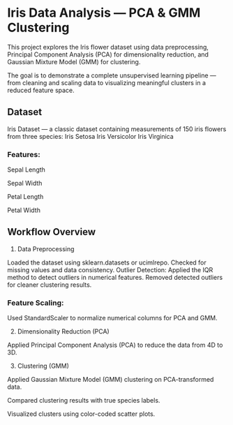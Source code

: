 # Iris Data Analysis — PCA & GMM Clustering

This project explores the Iris flower dataset using data preprocessing, Principal Component Analysis (PCA) for dimensionality reduction, and Gaussian Mixture Model (GMM) for clustering.

The goal is to demonstrate a complete unsupervised learning pipeline — from cleaning and scaling data to visualizing meaningful clusters in a reduced feature space.
## Dataset
Iris Dataset — a classic dataset containing measurements of 150 iris flowers from three species:
Iris Setosa
Iris Versicolor
Iris Virginica
### Features:
Sepal Length

Sepal Width

Petal Length

Petal Width
## Workflow Overview

1. Data Preprocessing

Loaded the dataset using sklearn.datasets or ucimlrepo.
Checked for missing values and data consistency.
Outlier Detection:
Applied the IQR method to detect outliers in numerical features.
Removed detected outliers for cleaner clustering results.
### Feature Scaling:

Used StandardScaler to normalize numerical columns for PCA and GMM.

2. Dimensionality Reduction (PCA)
   
Applied Principal Component Analysis (PCA) to reduce the data from 4D to 3D.

3. Clustering (GMM)

Applied Gaussian Mixture Model (GMM) clustering on PCA-transformed data.

Compared clustering results with true species labels.

Visualized clusters using color-coded scatter plots.
